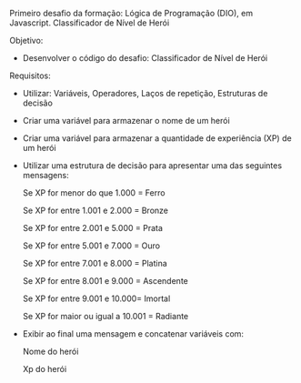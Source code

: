 Primeiro desafio da formação: Lógica de Programação (DIO), em Javascript.
Classificador de Nível de Herói

Objetivo:
 - Desenvolver o código do desafio: Classificador de Nível de Herói


Requisitos:
 - Utilizar: Variáveis, Operadores, Laços de repetição, Estruturas de decisão
 - Criar uma variável para armazenar o nome de um herói
 - Criar uma variável para armazenar a quantidade de experiência (XP) de um herói
 - Utilizar uma estrutura de decisão para apresentar uma das seguintes mensagens:

   Se XP for menor do que 1.000 = Ferro

   Se XP for entre 1.001 e 2.000 = Bronze

   Se XP for entre 2.001 e 5.000 = Prata

   Se XP for entre 5.001 e 7.000 = Ouro

   Se XP for entre 7.001 e 8.000 = Platina

   Se XP for entre 8.001 e 9.000 = Ascendente

   Se XP for entre 9.001 e 10.000= Imortal

   Se XP for maior ou igual a 10.001 = Radiante

 - Exibir ao final uma mensagem e concatenar variáveis com:

   Nome do herói

   Xp do herói
